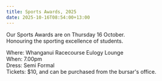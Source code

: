 ```yaml
---
title: Sports Awards, 2025
date: 2025-10-16T08:54:00+13:00
---
```

Our Sports Awards are on Thursday 16 October.  
Honouring the sporting excellence of students. 

Where: Whanganui Racecourse Eulogy Lounge  
When: 7.00pm  
Dress: Semi Formal  
Tickets: $10, and can be purchased from the bursar's office.

